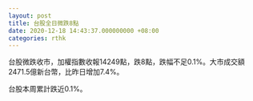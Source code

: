 ```yaml
---
layout: post
title: 台股全日微跌8點
date: 2020-12-18 14:43:37.000000000 +08:00
categories: rthk
---
```


台股微跌收市，加權指數收報14249點，跌8點，跌幅不足0.1%。大市成交額2471.5億新台幣，比昨日增加7.4%。

台股本周累計跌近0.1%。
